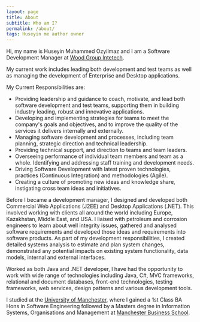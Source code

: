 ```yaml
---
layout: page
title: About
subtitle: Who am I?
permalink: /about/
tags: Huseyin me author owner
---
```


Hi, my name is Huseyin Muhammed Ozyilmaz and I am a Software Development Manager at [Wood Group Intetech].
 
My current work includes leading both development and test teams as well as managing the development of Enterprise and Desktop applications.
 
My Current Responsibilities are:

* Providing leadership and guidance to coach, motivate, and lead both software development and test teams, supporting them in building industry leading, robust and innovative applications.
* Developing and implementing strategies for teams to meet the company's goals and objectives, and to improve the quality of the services it delivers internally and externally.
* Managing software development and processes, including team planning, strategic direction and technical leadership.
* Providing technical support, and direction to teams and team leaders. 
* Overseeing performance of individual team members and team as a whole. Identifying and addressing staff training and development needs.
* Driving Software Development with latest proven technologies, practices (Continuous Integration) and methodologies (Agile).
* Creating a culture of promoting new ideas and knowledge share, instigating cross team ideas and initiatives.
 
Before I became a development manager, I designed and developed both Commercial Web Applications (J2EE) and Desktop Applications (.NET). This involved working with clients all around the world including Europe, Kazakhstan, Middle East, and USA.
I liaised with petroleum and corrosion engineers to learn about well integrity issues, gathered and analysed software requirements and developed those ideas and requirements into software products. As part of my development responsibilities, I created detailed systems analysis to estimate and plan system changes, demonstrated any potential impacts on existing system functionality, data models, internal and external interfaces. 

Worked as both Java and .NET developer, I have had the opportunity to work with wide range of technologies including Java, C#, MVC frameworks, relational and document databases, front-end technologies, testing frameworks, web services, design patterns and various development tools.

I studied at the [University of Manchester], where I gained a 1st Class BA Hons in Software Engineering followed by a Masters degree in Information Systems, Organisations and Management at [Manchester Business School].

[Wood Group Intetech]:        http://www.intetech.com/
[University of Manchester]:   http://www.manchester.ac.uk/
[Manchester Business School]: http://www.mbs.ac.uk/